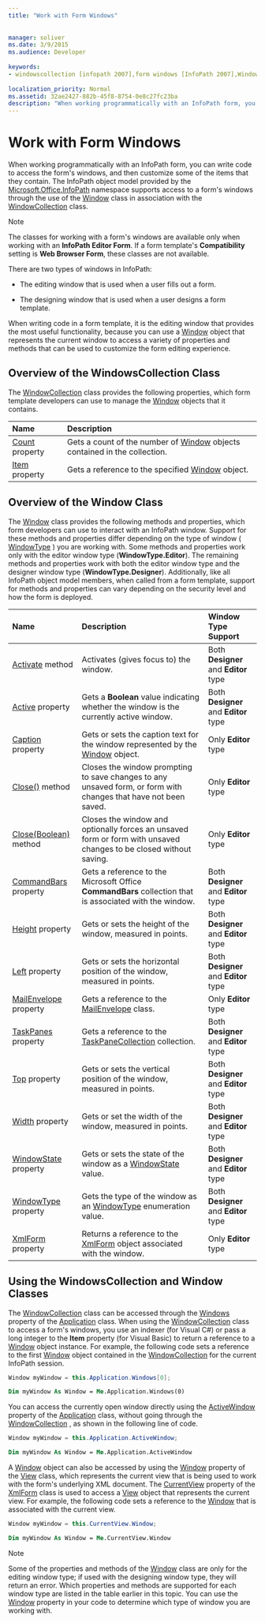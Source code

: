 ```yaml
---
title: "Work with Form Windows"
 
 
manager: soliver
ms.date: 3/9/2015
ms.audience: Developer
 
keywords:
- windowscollection [infopath 2007],form windows [InfoPath 2007],Window class [InfoPath 2007]
 
localization_priority: Normal
ms.assetid: 32ae2427-882b-45f8-8754-0e8c27fc23ba
description: "When working programmatically with an InfoPath form, you can write code to access the form's windows, and then customize some of the items that they contain. The InfoPath object model provided by the Microsoft.Office.InfoPath namespace supports access to a form's windows through the use of the Window class in association with the WindowCollection class."
---
```


# Work with Form Windows

When working programmatically with an InfoPath form, you can write code to access the form's windows, and then customize some of the items that they contain. The InfoPath object model provided by the [Microsoft.Office.InfoPath](https://msdn.microsoft.com/library/Microsoft.Office.InfoPath.aspx) namespace supports access to a form's windows through the use of the [Window](https://msdn.microsoft.com/library/Microsoft.Office.InfoPath.Window.aspx) class in association with the [WindowCollection](https://msdn.microsoft.com/library/Microsoft.Office.InfoPath.WindowCollection.aspx) class. 
  
> [!NOTE]
> The classes for working with a form's windows are available only when working with an **InfoPath Editor Form**. If a form template's **Compatibility** setting is **Web Browser Form**, these classes are not available. 
  
There are two types of windows in InfoPath: 
  
- The editing window that is used when a user fills out a form.
    
- The designing window that is used when a user designs a form template.
    
When writing code in a form template, it is the editing window that provides the most useful functionality, because you can use a [Window](https://msdn.microsoft.com/library/Microsoft.Office.InfoPath.Window.aspx) object that represents the current window to access a variety of properties and methods that can be used to customize the form editing experience. 
  
## Overview of the WindowsCollection Class

The [WindowCollection](https://msdn.microsoft.com/library/Microsoft.Office.InfoPath.WindowCollection.aspx) class provides the following properties, which form template developers can use to manage the [Window](https://msdn.microsoft.com/library/Microsoft.Office.InfoPath.Window.aspx) objects that it contains. 
  
|**Name**|**Description**|
|:-----|:-----|
|[Count](https://msdn.microsoft.com/library/Microsoft.Office.InfoPath.WindowCollection.Count.aspx) property  <br/> |Gets a count of the number of [Window](https://msdn.microsoft.com/library/Microsoft.Office.InfoPath.Window.aspx) objects contained in the collection.  <br/> |
|[Item](https://msdn.microsoft.com/library/Microsoft.Office.InfoPath.WindowCollection.Item.aspx) property  <br/> |Gets a reference to the specified [Window](https://msdn.microsoft.com/library/Microsoft.Office.InfoPath.Window.aspx) object.  <br/> |
   
## Overview of the Window Class

The [Window](https://msdn.microsoft.com/library/Microsoft.Office.InfoPath.Window.aspx) class provides the following methods and properties, which form developers can use to interact with an InfoPath window. Support for these methods and properties differ depending on the type of window ( [WindowType](https://msdn.microsoft.com/library/Microsoft.Office.InfoPath.WindowType.aspx) ) you are working with. Some methods and properties work only with the editor window type (**WindowType.Editor**). The remaining methods and properties work with both the editor window type and the designer window type (**WindowType.Designer**). Additionally, like all InfoPath object model members, when called from a form template, support for methods and properties can vary depending on the security level and how the form is deployed.
  
|**Name**|**Description**|**Window Type Support**|
|:-----|:-----|:-----|
|[Activate](https://msdn.microsoft.com/library/Microsoft.Office.InfoPath.Window.Activate.aspx) method  <br/> |Activates (gives focus to) the window.  <br/> |Both **Designer** and **Editor** type  <br/> |
|[Active](https://msdn.microsoft.com/library/Microsoft.Office.InfoPath.Window.Active.aspx) property  <br/> |Gets a **Boolean** value indicating whether the window is the currently active window.  <br/> |Both **Designer** and **Editor** type  <br/> |
|[Caption](https://msdn.microsoft.com/library/Microsoft.Office.InfoPath.Window.Caption.aspx) property  <br/> |Gets or sets the caption text for the window represented by the [Window](https://msdn.microsoft.com/library/Microsoft.Office.InfoPath.Window.aspx) object.  <br/> |Only **Editor** type  <br/> |
|[Close()](https://msdn.microsoft.com/library/Microsoft.Office.InfoPath.Window.Close.aspx) method  <br/> |Closes the window prompting to save changes to any unsaved form, or form with changes that have not been saved.  <br/> |Only **Editor** type  <br/> |
|[Close(Boolean)](https://msdn.microsoft.com/library/Microsoft.Office.InfoPath.Window.Close.aspx) method  <br/> |Closes the window and optionally forces an unsaved form or form with unsaved changes to be closed without saving.  <br/> |Only **Editor** type  <br/> |
|[CommandBars](https://msdn.microsoft.com/library/Microsoft.Office.InfoPath.Window.CommandBars.aspx) property  <br/> |Gets a reference to the Microsoft Office **CommandBars** collection that is associated with the window.  <br/> |Both **Designer** and **Editor** type  <br/> |
|[Height](https://msdn.microsoft.com/library/Microsoft.Office.InfoPath.Window.Height.aspx) property  <br/> |Gets or sets the height of the window, measured in points.  <br/> |Both **Designer** and **Editor** type  <br/> |
|[Left](https://msdn.microsoft.com/library/Microsoft.Office.InfoPath.Window.Left.aspx) property  <br/> |Gets or sets the horizontal position of the window, measured in points.  <br/> |Both **Designer** and **Editor** type  <br/> |
|[MailEnvelope](https://msdn.microsoft.com/library/Microsoft.Office.InfoPath.Window.MailEnvelope.aspx) property  <br/> |Gets a reference to the [MailEnvelope](https://msdn.microsoft.com/library/Microsoft.Office.InfoPath.MailEnvelope.aspx) class.  <br/> |Only **Editor** type  <br/> |
|[TaskPanes](https://msdn.microsoft.com/library/Microsoft.Office.InfoPath.Window.TaskPanes.aspx) property  <br/> |Gets a reference to the [TaskPaneCollection](https://msdn.microsoft.com/library/Microsoft.Office.InfoPath.TaskPaneCollection.aspx) collection.  <br/> |Both **Designer** and **Editor** type  <br/> |
|[Top](https://msdn.microsoft.com/library/Microsoft.Office.InfoPath.Window.Top.aspx) property  <br/> |Gets or sets the vertical position of the window, measured in points.  <br/> |Both **Designer** and **Editor** type  <br/> |
|[Width](https://msdn.microsoft.com/library/Microsoft.Office.InfoPath.Window.Width.aspx) property  <br/> |Gets or set the width of the window, measured in points.  <br/> |Both **Designer** and **Editor** type  <br/> |
|[WindowState](https://msdn.microsoft.com/library/Microsoft.Office.InfoPath.Window.WindowState.aspx) property  <br/> |Gets or sets the state of the window as a [WindowState](https://msdn.microsoft.com/library/Microsoft.Office.InfoPath.WindowState.aspx) value.  <br/> |Both **Designer** and **Editor** type  <br/> |
|[WindowType](https://msdn.microsoft.com/library/Microsoft.Office.InfoPath.Window.WindowType.aspx) property  <br/> |Gets the type of the window as an [WindowType](https://msdn.microsoft.com/library/Microsoft.Office.InfoPath.WindowType.aspx) enumeration value.  <br/> |Both **Designer** and **Editor** type  <br/> |
|[XmlForm](https://msdn.microsoft.com/library/Microsoft.Office.InfoPath.Window.XmlForm.aspx) property  <br/> |Returns a reference to the [XmlForm](https://msdn.microsoft.com/library/Microsoft.Office.InfoPath.XmlForm.aspx) object associated with the window.  <br/> |Only **Editor** type  <br/> |
   
## Using the WindowsCollection and Window Classes

The [WindowCollection](https://msdn.microsoft.com/library/Microsoft.Office.InfoPath.WindowCollection.aspx) class can be accessed through the [Windows](https://msdn.microsoft.com/library/Microsoft.Office.InfoPath.Application.Windows.aspx) property of the [Application](https://msdn.microsoft.com/library/Microsoft.Office.InfoPath.Application.aspx) class. When using the [WindowCollection](https://msdn.microsoft.com/library/Microsoft.Office.InfoPath.WindowCollection.aspx) class to access a form's windows, you use an indexer (for Visual C#) or pass a long integer to the **Item** property (for Visual Basic) to return a reference to a [Window](https://msdn.microsoft.com/library/Microsoft.Office.InfoPath.Window.aspx) object instance. For example, the following code sets a reference to the first [Window](https://msdn.microsoft.com/library/Microsoft.Office.InfoPath.Window.aspx) object contained in the [WindowCollection](https://msdn.microsoft.com/library/Microsoft.Office.InfoPath.WindowCollection.aspx) for the current InfoPath session. 
  
```cs
Window myWindow = this.Application.Windows[0];
```

```vb
Dim myWindow As Window = Me.Application.Windows(0)
```

You can access the currently open window directly using the [ActiveWindow](https://msdn.microsoft.com/library/Microsoft.Office.InfoPath.Application.ActiveWindow.aspx) property of the [Application](https://msdn.microsoft.com/library/Microsoft.Office.InfoPath.Application.aspx) class, without going through the [WindowCollection](https://msdn.microsoft.com/library/Microsoft.Office.InfoPath.WindowCollection.aspx) , as shown in the following line of code. 
  
```cs
Window myWindow = this.Application.ActiveWindow;
```

```vb
Dim myWindow As Window = Me.Application.ActiveWindow
```

A [Window](https://msdn.microsoft.com/library/Microsoft.Office.InfoPath.Window.aspx) object can also be accessed by using the [Window](https://msdn.microsoft.com/library/Microsoft.Office.InfoPath.View.Window.aspx) property of the [View](https://msdn.microsoft.com/library/Microsoft.Office.InfoPath.View.aspx) class, which represents the current view that is being used to work with the form's underlying XML document. The [CurrentView](https://msdn.microsoft.com/library/Microsoft.Office.InfoPath.XmlForm.CurrentView.aspx) property of the [XmlForm](https://msdn.microsoft.com/library/Microsoft.Office.InfoPath.XmlForm.aspx) class is used to access a [View](https://msdn.microsoft.com/library/Microsoft.Office.InfoPath.View.aspx) object that represents the current view. For example, the following code sets a reference to the [Window](https://msdn.microsoft.com/library/Microsoft.Office.InfoPath.Window.aspx) that is associated with the current view. 
  
```cs
Window myWindow = this.CurrentView.Window;
```

```vb
Dim myWindow As Window = Me.CurrentView.Window
```

> [!NOTE]
> Some of the properties and methods of the [Window](https://msdn.microsoft.com/library/Microsoft.Office.InfoPath.Window.aspx) class are only for the editing window type; if used with the designing window type, they will return an error. Which properties and methods are supported for each window type are listed in the table earlier in this topic. You can use the [Window](https://msdn.microsoft.com/library/Microsoft.Office.InfoPath.Window.aspx) property in your code to determine which type of window you are working with. 
  

